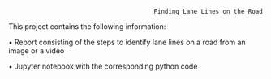                                             Finding Lane Lines on the Road

This project contains the following information:

•	Report consisting of the steps to identify lane lines on a road from an image or a video 

•	Jupyter notebook with the corresponding python code
